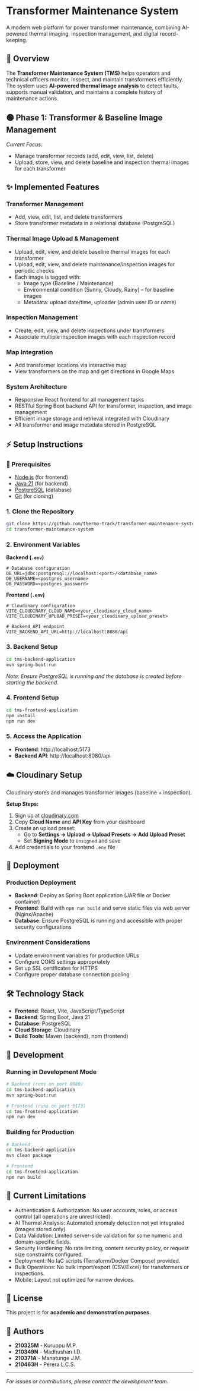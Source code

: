 # Transformer Maintenance System

A modern web platform for power transformer maintenance, combining AI-powered thermal imaging, inspection management, and digital record-keeping.

## 🚀 Overview

The **Transformer Maintenance System (TMS)** helps operators and technical officers monitor, inspect, and maintain transformers efficiently. The system uses **AI-powered thermal image analysis** to detect faults, supports manual validation, and maintains a complete history of maintenance actions.

## 🟢 Phase 1: Transformer & Baseline Image Management

*Current Focus:*
- Manage transformer records (add, edit, view, list, delete)
- Upload, store, view, and delete baseline and inspection thermal images for each transformer

## ✨ Implemented Features

### Transformer Management
- Add, view, edit, list, and delete transformers
- Store transformer metadata in a relational database (PostgreSQL)

### Thermal Image Upload & Management
- Upload, edit, view, and delete baseline thermal images for each transformer
- Upload, edit, view, and delete maintenance/inspection images for periodic checks
- Each image is tagged with:
  - Image type (Baseline / Maintenance)
  - Environmental condition (Sunny, Cloudy, Rainy) – for baseline images
  - Metadata: upload date/time, uploader (admin user ID or name)

### Inspection Management
- Create, edit, view, and delete inspections under transformers
- Associate multiple inspection images with each inspection record

### Map Integration
- Add transformer locations via interactive map
- View transformers on the map and get directions in Google Maps

### System Architecture
- Responsive React frontend for all management tasks
- RESTful Spring Boot backend API for transformer, inspection, and image management
- Efficient image storage and retrieval integrated with Cloudinary
- All transformer and image metadata stored in PostgreSQL

## ⚡ Setup Instructions

### 🔑 Prerequisites

- [Node.js](https://nodejs.org/) (for frontend)
- [Java 21](https://www.oracle.com/apac/java/technologies/downloads/#java21) (for backend)
- [PostgreSQL](https://www.postgresql.org/) (database)
- [Git](https://git-scm.com/) (for cloning)

### 1. Clone the Repository

```bash
git clone https://github.com/thermo-track/transformer-maintenance-system.git
cd transformer-maintenance-system
```

### 2. Environment Variables

**Backend (`.env`)**
```env
# Database configuration
DB_URL=jdbc:postgresql://localhost:<port>/<database_name>
DB_USERNAME=<postgres_username>
DB_PASSWORD=<postgres_password>
```

**Frontend (`.env`)**
```env
# Cloudinary configuration
VITE_CLOUDINARY_CLOUD_NAME=<your_cloudinary_cloud_name>
VITE_CLOUDINARY_UPLOAD_PRESET=<your_cloudinary_upload_preset>

# Backend API endpoint
VITE_BACKEND_API_URL=http://localhost:8080/api
```

### 3. Backend Setup

```bash
cd tms-backend-application
mvn spring-boot:run
```

*Note: Ensure PostgreSQL is running and the database is created before starting the backend.*

### 4. Frontend Setup

```bash
cd tms-frontend-application
npm install
npm run dev
```

### 5. Access the Application

- **Frontend**: http://localhost:5173
- **Backend API**: http://localhost:8080/api

## ☁️ Cloudinary Setup

Cloudinary stores and manages transformer images (baseline + inspection).

**Setup Steps:**
1. Sign up at [cloudinary.com](https://cloudinary.com/)
2. Copy **Cloud Name** and **API Key** from your dashboard
3. Create an upload preset:
   - Go to **Settings → Upload → Upload Presets → Add Upload Preset**
   - Set **Signing Mode** to `Unsigned` and save
4. Add credentials to your frontend `.env` file

## 🚢 Deployment

### Production Deployment
- **Backend**: Deploy as Spring Boot application (JAR file or Docker container)
- **Frontend**: Build with `npm run build` and serve static files via web server (Nginx/Apache)
- **Database**: Ensure PostgreSQL is running and accessible with proper security configurations

### Environment Considerations
- Update environment variables for production URLs
- Configure CORS settings appropriately
- Set up SSL certificates for HTTPS
- Configure proper database connection pooling

## 🛠️ Technology Stack

- **Frontend**: React, Vite, JavaScript/TypeScript
- **Backend**: Spring Boot, Java 21
- **Database**: PostgreSQL
- **Cloud Storage**: Cloudinary
- **Build Tools**: Maven (backend), npm (frontend)

## 🔧 Development

### Running in Development Mode
```bash
# Backend (runs on port 8080)
cd tms-backend-application
mvn spring-boot:run

# Frontend (runs on port 5173)
cd tms-frontend-application
npm run dev
```

### Building for Production
```bash
# Backend
cd tms-backend-application
mvn clean package

# Frontend
cd tms-frontend-application
npm run build
```


## 🚧 Current Limitations

- Authentication & Authorization: No user accounts, roles, or access control (all operations are unrestricted).
- AI Thermal Analysis: Automated anomaly detection not yet integrated (images stored only).
- Data Validation: Limited server-side validation for some numeric and domain-specific fields.
- Security Hardening: No rate limiting, content security policy, or request size constraints configured.
- Deployment: No IaC scripts (Terraform/Docker Compose) provided.
- Bulk Operations: No bulk import/export (CSV/Excel) for transformers or inspections.
- Mobile: Layout not optimized for narrow devices.


## 📄 License

This project is for **academic and demonstration purposes**.

## 👥 Authors

- **210325M** - Kuruppu M.P.
- **210349N** - Madhushan I.D.
- **210371A** - Manatunge J.M.
- **210463H** - Perera L.C.S.

---

*For issues or contributions, please contact the development team.*